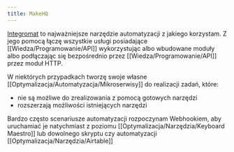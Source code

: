 ```yaml
---
title: MakeHQ
---
```


[Integromat](https://Integromat.com/) to najważniejsze narzędzie automatyzacji z jakiego korzystam. Z jego pomocą łączę wszystkie usługi posiadające [[Wiedza/Programowanie/API]] wykorzystując albo wbudowane moduły albo podłączając się bezpośrednio przez [[Wiedza/Programowanie/API]] przez moduł HTTP. 

W niektórych przypadkach tworzę swoje własne [[Optymalizacja/Automatyzacja/Mikroserwisy]] do realizacji zadań, które: 
- nie są możliwe do zrealizowania z pomocą gotowych narzędzi
- rozszerzają możliwości istniejących narzędzi

Bardzo często scenariusze automatyzacji rozpoczynam Webhookiem, aby uruchamiać je natychmiast z poziomu [[Optymalizacja/Narzędzia/Keyboard Maestro]] lub dowolnego skryptu czy automatyzacji [[Optymalizacja/Narzędzia/Airtable]]
